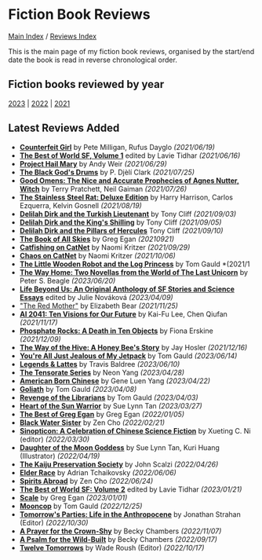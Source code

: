 # Fiction Book Reviews

[Main Index](../../README.md) / [Reviews Index](../README.md)

This is the main page of my fiction book reviews, organised by the start/end date the book is read in reverse chronological order.

## Fiction books reviewed by year
[2023](2023/README.md) | [2022](2022/README.md) | [2021](2021/README.md)

## Latest Reviews Added
- [**Counterfeit Girl**](2021/20210619-CounterfeitGirl.md) by Pete Milligan, Rufus Dayglo *(2021/06/19)*
- [**The Best of World SF, Volume 1**](2021/20210616-BestWorldSF1.md) edited by Lavie Tidhar *(2021/06/16)*
- [**Project Hail Mary**](2021/20210629-ProjectHailMary.md) by Andy Weir *(2021/06/29)*
- [**The Black God's Drums**](2021/20210725-BlackGodDrums.md) by P. Djèlí Clark *(2021/07/25)*
- [**Good Omens: The Nice and Accurate Prophecies of Agnes Nutter, Witch**](2021/20210726-GoodOmens.md) by Terry Pratchett, Neil Gaiman *(2021/07/26)*
- [**The Stainless Steel Rat: Deluxe Edition**](2021/20210819-StainlessSteelRatDeluxeEdition.md) by Harry Harrison, Carlos Ezquerra, Kelvin Gosnell *(2021/08/19)*
- [**Delilah Dirk and the Turkish Lieutenant**](2021/20210903-DelilahDirkTurkishLieutenant.md) by Tony Cliff *(2021/09/03)*
- [**Delilah Dirk and the King's Shilling**](2021/20210905-DelilahDirkKingShilling.md) by Tony Cliff *(2021/09/05)*
- [**Delilah Dirk and the Pillars of Hercules**](2021/20210910-DelilahDirkPillarsHercules.md) Tony Cliff *(2021/09/10)*
- [**The Book of All Skies**](2021/20210921-BookOfAllSkies.md) by Greg Egan *(20210921)*
- [**Catfishing on CatNet**](2021/20210929-CatfishingOnCatNet.md) by Naomi Kritzer *(2021/09/29)*
- [**Chaos on CatNet**](2021/20211006-ChaosOnCatNet.md) by Naomi Kritzer *(2021/10/06)*
- [**The Little Wooden Robot and the Log Princess**](2021/20211019-LittleWoodenRobot.md) by Tom Gauld *(2021/1
- [**The Way Home: Two Novellas from the World of The Last Unicorn**](2023/20230620-WayHome.md) by Peter S. Beagle *(2023/06/20)*
- [**Life Beyond Us: An Original Anthology of SF Stories and Science Essays**](2023/20230409-LifeBeyondUs.md) edited by Julie Nováková *(2023/04/09)*
- ["The Red Mother"](2021/20211125-RedMother.md) by Elizabeth Bear *(2021/11/25)*
- [**AI 2041: Ten Visions for Our Future**](2021/20211117-AI2041.md) by Kai-Fu Lee, Chen Qiufan *(2021/11/17)*
- [**Phosphate Rocks: A Death in Ten Objects**](2021/20211209-PhosphateRocks.md) by Fiona Erskine *(2021/12/09)*
- [**The Way of the Hive: A Honey Bee's Story**](2021/20211216-WayOfTheHive.md) by Jay Hosler *(2021/12/16)*
- [**You're All Just Jealous of My Jetpack**](2023/20230614-JealousMyBackpack.md) by Tom Gauld *(2023/06/14)*
- [**Legends & Lattes**](2023/20230610-LegendsAndLattes.md) by Travis Baldree *(2023/06/10)*
- [**The Tensorate Series**](2023/20230428-TheTensorateSeries.md) by Neon Yang *(2023/04/28)*
- [**American Born Chinese**](2023/20230422-AmericanBornChinese.md) by Gene Luen Yang *(2023/04/22)*
- [**Goliath**](2023/20230408-Goliath.md) by Tom Gauld *(2023/04/08)*
- [**Revenge of the Librarians**](2023/20230403-RevengeOfTheLibrarians.md) by Tom Gauld *(2023/04/03)*
- [**Heart of the Sun Warrior**](2023/20230327-HeartOfTheSunWarrior.md) by Sue Lynn Tan *(2023/03/27)*
- [**The Best of Greg Egan**](2022/20220105-TheBestOfGregEgan.md) by Greg Egan *(2022/01/05)*
- [**Black Water Sister**](2022/20220221-BlackWaterSister.md) by Zen Cho *(2022/02/21)*
- [**Sinopticon: A Celebration of Chinese Science Fiction**](2022/20220330-Sinopticon.md) by Xueting C. Ni (editor) *(2022/03/30)*
- [**Daughter of the Moon Goddess**](2022/20220419-DaughterOfTheMoonGoddess.md) by Sue Lynn Tan, Kuri Huang (Illustrator) *(2022/04/19)*
- [**The Kaiju Preservation Society**](2022/20220426-TheKaijuPreservationSociety.md) by John Scalzi *(2022/04/26)*
- [**Elder Race**](2022/20220606-ElderRace.md) by Adrian Tchaikovsky *(2022/06/06)*
- [**Spirits Abroad**](2022/20220624-SpiritsAbroad.md) by Zen Cho *(2022/06/24)*
- [**The Best of World SF: Volume 2**](2023/20230121-TheBestOfWorldSfVolume2.md) edited by Lavie Tidhar *(2023/01/21)*
- [**Scale**](2023/20230101-Scale.md) by Greg Egan *(2023/01/01)*
- [**Mooncop**](2022/20221225-Mooncop.md) by Tom Gauld *(2022/12/25)*
- [**Tomorrow's Parties: Life in the Anthropocene**](2022/20221030-TomorrowsParties.md) by Jonathan Strahan (Editor) *(2022/10/30)*
- [**A Prayer for the Crown-Shy**](2022/20221107-APrayerForTheCrownShy.md) by Becky Chambers *(2022/11/07)*
- [**A Psalm for the Wild-Built**](2022/20220817-APsalmForTheWildBuilt.md) by Becky Chambers *(2022/09/17)*
- [**Twelve Tomorrows**](2022/20221017-TwelveTomorrows.md) by Wade Roush (Editor) *(2022/10/17)*

